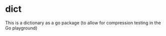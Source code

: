 # dict
This is a dictionary as a go package (to allow for compression testing in the Go playground)
